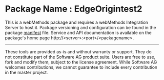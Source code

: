 # Package Name : EdgeOrigintest2
This is a webMethods package and requires a webMethods Integration Server to host it. Package versioning and configuration can be found in the package [manifest](./EdgeOrigintest2/manifest.v3) file. Service and API documentation is available on the package's home page http://&lt;server&gt;:&lt;port&gt;/&lt;packagename>.

-----
These tools are provided as-is and without warranty or support. They do not constitute part of the Software AG product suite. Users are free to use, fork and modify them, subject to the license agreement. While Software AG welcomes contributions, we cannot guarantee to include every contribution in the master project.
